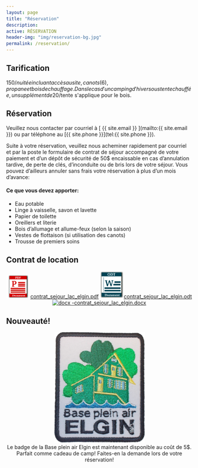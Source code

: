 ```yaml
---
layout: page
title: "Réservation"
description: 
active: RÉSERVATION
header-img: "img/reservation-bg.jpg"
permalink: /reservation/
---
```


## Tarification

150$/nuitée incluant accès au site, canots (6), propane et bois de chauffage. Dans le cas d'un camping d'hiver sous tente chauffée, un supplément de 20$/tente s'applique pour le bois.

## Réservation

Veuillez nous contacter par courriel à [ {{ site.email }} ](mailto:{{ site.email }}) ou par téléphone au [{{ site.phone }}](tel:{{ site.phone }}).

Suite à votre réservation, veuillez nous acheminer rapidement par courriel et par la poste le formulaire de contrat de séjour accompagné de votre paiement et d’un dépôt de sécurité de 50$ encaissable en cas d’annulation tardive, de perte de clés, d’inconduite ou de bris lors de votre séjour. Vous pouvez d’ailleurs annuler sans frais votre réservation à plus d’un mois d’avance:

#### Ce que vous devez apporter:

- Eau potable
- Linge à vaisselle, savon et lavette
- Papier de toilette
- Oreillers et literie
- Bois d’allumage et allume-feux (selon la saison)
- Vestes de flottaison (si utilisation des canots)
- Trousse de premiers soins

<h2>Contrat de location</h2>
<center>
<a href="/docs/contrat_sejour_lac_elgin.pdf"><img src="/img/pdf-filetype.svg" alt="pdf" width="64px">contrat_sejour_lac_elgin.pdf</a> <a href="/docs/contrat_sejour_lac_elgin.odt"><img src="/img/odt-filetype.svg" alt="odf" width="64px">contrat_sejour_lac_elgin.odt</a> <a href="/docs/contrat_sejour_lac_elgin.docx"><img src="/img/docx-filetype.svg" alt="docx - " width="64px">contrat_sejour_lac_elgin.docx</a></center>
<h2>Nouveauté!</h2>
<center>
<img src="/img/badge-base-elgin.png" alt="Badge" style="text-align: center;">
</center>
<center>
Le badge de la Base plein air Elgin est maintenant disponible au coût de 5$.
</center>
<center>
Parfait comme cadeau de camp! Faites-en la demande lors de votre réservation!
</center>
<!-- </div> -->

<!-- </div> -->

